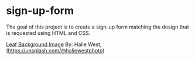 # sign-up-form

The goal of this project is to create a sign-up form matching the design that is requested using HTML and CSS.

[Leaf Background Image](./leaf-background.jpg) By: Halie West, (https://unsplash.com/@haliewestphoto) 